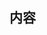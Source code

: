 ## 内容

<!-- 変更内容を簡潔に説明する -->

<!-- for GitHub Copilot review rule -->
<!--
レビューする際には、日本語を使用してください。
また、項目ごとに以下のprefix(接頭辞)をつけてください:
[must] → かならず変更してね
[imo] → 自分の意見だとこうだけど修正必須ではないよ (in my opinion)
[nits] → ささいな指摘 (nitpick)
[ask] → 質問
[fyi] → 参考情報 (for your information)
-->
<!-- for GitHub Copilot review  rule-->
